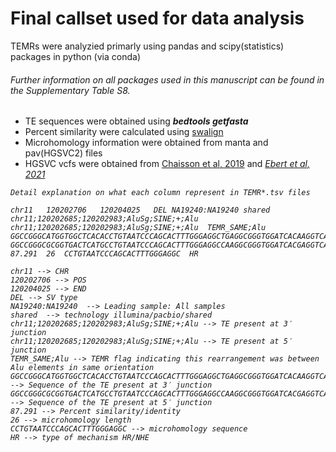 # Final callset used for data analysis 

TEMRs were analyzied primarly using pandas and scipy(statistics) packages in python (via conda)

###### Further information on all packages used in this manuscript can be found in the Supplementary Table S8.

<ul>
<li>TE sequences were obtained using <b><i>bedtools getfasta</i></b></li>
<li>Percent similarity were calculated using <a href="https://github.com/mbreese/swalign">swalign</a></li>
<li>Microhomology information were obtained from manta and pav(HGSVC2) files</li>
<li>HGSVC vcfs were obtained from <a href="https://www.nature.com/articles/s41467-018-08148-z">Chaisson et al, 2019</a> and <a href="https://www.science.org/doi/10.1126/science.abf7117"><i>Ebert et al, 2021</a></li>
</ul>

```
Detail explanation on what each column represent in TEMR*.tsv files

chr11	120202706	120204025	DEL	NA19240:NA19240	shared	chr11;120202685;120202983;AluSg;SINE;+;Alu	chr11;120202685;120202983;AluSg;SINE;+;Alu	TEMR_SAME;Alu	GGCCGGGCATGGTGGCTCACACCTGTAATCCCAGCACTTTGGGAGGCTGAGGCGGGTGGATCACAAGGTCAGGAGTTTGAGACCAGCCTGGCCAACATGGTGAAACCCCGTCTCTACTAAAAATACAAAAAATAGCTGGGCATGGTGGCAGGTGCCTATAATCCCAGCTACTCAGGAGGCTGAGGCAGGAGAATTGCTTGAATCCAGAAGGCAGAGGTTGCAGTGAGCTGAGATCGTGCCACTGCACTCCAGCCTGGGCGACAGAGCAAGACTCTGTCTCGAAAAAACAAAAAAAGAA	GGCCGGGCGCGGTGACTCATGCCTGTAATCCCAGCACTTTGGGAGGCCAAGGCGGGTGGATCACGAGGTCAGGAGATCGAGACCATCCTGGCTAACACGGTGAAATCCCGTCTGTACTAAAAATCCAAAAAATTAGCCGGGCGTGGTGGCGGGCGCCTGTAGTCCCAGCTACTCGGGAGGCTGAGGCAGGAGAATGGCATGAACCCGGGAGGCAGAGCTTGCAGTGAGCTGAGATCGCGCCCCTGCACTCCAGCCTGGGCGACAGAGCGAGACTCCATCTCAAAAAAAAAAAAAAAAAAAGTAATAAA	87.291	26	CCTGTAATCCCAGCACTTTGGGAGGC	HR

chr11 --> CHR
120202706 --> POS
120204025 --> END
DEL --> SV type
NA19240:NA19240  --> Leading sample: All samples
shared  --> technology illumina/pacbio/shared
chr11;120202685;120202983;AluSg;SINE;+;Alu --> TE present at 3′ junction
chr11;120202685;120202983;AluSg;SINE;+;Alu --> TE present at 5′ junction
TEMR_SAME;Alu --> TEMR flag indicating this rearrangement was between Alu elements in same orientation
GGCCGGGCATGGTGGCTCACACCTGTAATCCCAGCACTTTGGGAGGCTGAGGCGGGTGGATCACAAGGTCAGGAGTTTGAGACCAGCCTGGCCAACATGGTGAAACCCCGTCTCTACTAAAAATACAAAAAATAGCTGGGCATGGTGGCAGGTGCCTATAATCCCAGCTACTCAGGAGGCTGAGGCAGGAGAATTGCTTGAATCCAGAAGGCAGAGGTTGCAGTGAGCTGAGATCGTGCCACTGCACTCCAGCCTGGGCGACAGAGCAAGACTCTGTCTCGAAAAAACAAAAAAAGAA --> Sequence of the TE present at 3′ junction
GGCCGGGCGCGGTGACTCATGCCTGTAATCCCAGCACTTTGGGAGGCCAAGGCGGGTGGATCACGAGGTCAGGAGATCGAGACCATCCTGGCTAACACGGTGAAATCCCGTCTGTACTAAAAATCCAAAAAATTAGCCGGGCGTGGTGGCGGGCGCCTGTAGTCCCAGCTACTCGGGAGGCTGAGGCAGGAGAATGGCATGAACCCGGGAGGCAGAGCTTGCAGTGAGCTGAGATCGCGCCCCTGCACTCCAGCCTGGGCGACAGAGCGAGACTCCATCTCAAAAAAAAAAAAAAAAAAAGTAATAAA --> Sequence of the TE present at 5′ junction
87.291 --> Percent similarity/identity
26 --> microhomology length 
CCTGTAATCCCAGCACTTTGGGAGGC --> microhomology sequence
HR --> type of mechanism HR/NHE

```
